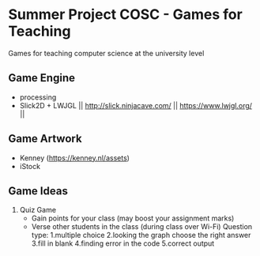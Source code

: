 # Summer Project COSC - Games for Teaching
Games for teaching computer science at the university level 
## Game Engine
- processing
- Slick2D + LWJGL || http://slick.ninjacave.com/ || https://www.lwjgl.org/ ||

## Game Artwork
- Kenney (https://kenney.nl/assets)
- iStock
## Game Ideas
1. Quiz Game
   - Gain points for your class (may boost your assignment marks)
   - Verse other students in the class (during class over Wi-Fi)
   Question type:
   1.multiple choice
   2.looking the graph choose the right answer
   3.fill in blank
   4.finding error in the code
   5.correct output
